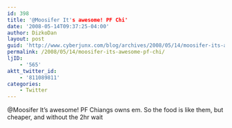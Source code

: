 ```yaml
---
id: 398
title: '@Moosifer It's awesome! PF Chi'
date: '2008-05-14T09:37:25-04:00'
author: DizkoDan
layout: post
guid: 'http://www.cyberjunx.com/blog/archives/2008/05/14/moosifer-its-awesome-pf-chi/'
permalink: /2008/05/14/moosifer-its-awesome-pf-chi/
ljID:
    - '565'
aktt_twitter_id:
    - '811089811'
categories:
    - Twitter
---
```


@Moosifer It’s awesome! PF Chiangs owns em. So the food is like them, but cheaper, and without the 2hr wait